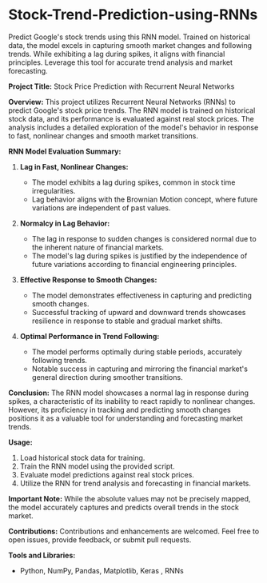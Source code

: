 # Stock-Trend-Prediction-using-RNNs
Predict Google's stock trends using this RNN model. Trained on historical data, the model excels in capturing smooth market changes and following trends. While exhibiting a lag during spikes, it aligns with financial principles. Leverage this tool for accurate trend analysis and market forecasting.

**Project Title:** Stock Price Prediction with Recurrent Neural Networks

**Overview:**
This project utilizes Recurrent Neural Networks (RNNs) to predict Google's stock price trends. The RNN model is trained on historical stock data, and its performance is evaluated against real stock prices. The analysis includes a detailed exploration of the model's behavior in response to fast, nonlinear changes and smooth market transitions.

**RNN Model Evaluation Summary:**

1. **Lag in Fast, Nonlinear Changes:**
   - The model exhibits a lag during spikes, common in stock time irregularities.
   - Lag behavior aligns with the Brownian Motion concept, where future variations are independent of past values.

2. **Normalcy in Lag Behavior:**
   - The lag in response to sudden changes is considered normal due to the inherent nature of financial markets.
   - The model's lag during spikes is justified by the independence of future variations according to financial engineering principles.

3. **Effective Response to Smooth Changes:**
   - The model demonstrates effectiveness in capturing and predicting smooth changes.
   - Successful tracking of upward and downward trends showcases resilience in response to stable and gradual market shifts.

4. **Optimal Performance in Trend Following:**
   - The model performs optimally during stable periods, accurately following trends.
   - Notable success in capturing and mirroring the financial market's general direction during smoother transitions.

**Conclusion:**
The RNN model showcases a normal lag in response during spikes, a characteristic of its inability to react rapidly to nonlinear changes. However, its proficiency in tracking and predicting smooth changes positions it as a valuable tool for understanding and forecasting market trends.

**Usage:**
1. Load historical stock data for training.
2. Train the RNN model using the provided script.
3. Evaluate model predictions against real stock prices.
4. Utilize the RNN for trend analysis and forecasting in financial markets.

**Important Note:**
While the absolute values may not be precisely mapped, the model accurately captures and predicts overall trends in the stock market.

**Contributions:**
Contributions and enhancements are welcomed. Feel free to open issues, provide feedback, or submit pull requests.

**Tools and Libraries:**
- Python, NumPy, Pandas, Matplotlib, Keras , RNNs
